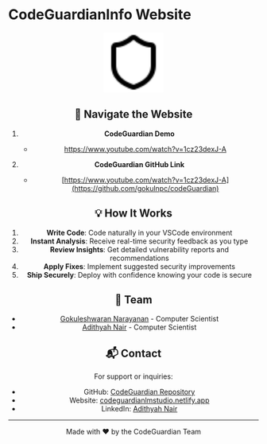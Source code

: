 # CodeGuardianInfo Website

<div align="center">
  <img src="https://raw.githubusercontent.com/lucide-icons/lucide/main/icons/shield.svg" width="120" alt="CodeGuardian Logo" />

## 🚀 Navigate the Website

1. **CodeGuardian Demo**
   - https://www.youtube.com/watch?v=1cz23dexJ-A

2. **CodeGuardian GitHub Link**
   - [https://www.youtube.com/watch?v=1cz23dexJ-A](https://github.com/gokulnpc/codeGuardian)
  
## 💡 How It Works

1. **Write Code**: Code naturally in your VSCode environment
2. **Instant Analysis**: Receive real-time security feedback as you type
3. **Review Insights**: Get detailed vulnerability reports and recommendations
4. **Apply Fixes**: Implement suggested security improvements
5. **Ship Securely**: Deploy with confidence knowing your code is secure

## 👥 Team

- [Gokuleshwaran Narayanan](https://github.com/gokulnpc) - Computer Scientist
- [Adithyah Nair](https://github.com/adithyahnair) - Computer Scientist

## 📬 Contact

For support or inquiries:
- GitHub: [CodeGuardian Repository](https://github.com/codeguardian)
- Website: [codeguardianlmstudio.netlify.app](https://codeguardianlmstudio.netlify.app/)
- LinkedIn: [Adithyah Nair](https://www.linkedin.com/in/adithyahnair)

---

<div align="center">
  Made with ❤️ by the CodeGuardian Team
</div>
